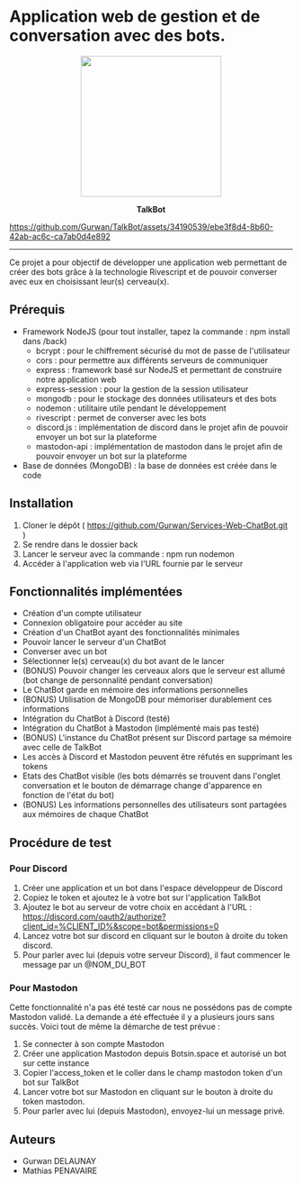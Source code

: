 # Application web de gestion et de conversation avec des bots.

<p align="center">
  <img src="https://github.com/Gurwan/TalkBot/blob/main/front/assets/img/bot.png" width="250" style="max-width:100%;">
</p>
<p align="center">
  <strong>TalkBot</strong>
</p>

<p align="center">
  
https://github.com/Gurwan/TalkBot/assets/34190539/ebe3f8d4-8b60-42ab-ac6c-ca7ab0d4e892

</p>

<hr> </hr>

Ce projet a pour objectif de développer une application web permettant de créer des bots grâce à la technologie Rivescript et de pouvoir converser avec eux en choisissant leur(s) cerveau(x).

## Prérequis

- Framework NodeJS (pour tout installer, tapez la commande : npm install dans /back)
  - bcrypt : pour le chiffrement sécurisé du mot de passe de l'utilisateur
  - cors : pour permettre aux différents serveurs de communiquer
  - express : framework basé sur NodeJS et permettant de construire notre application web
  - express-session : pour la gestion de la session utilisateur
  - mongodb : pour le stockage des données utilisateurs et des bots
  - nodemon : utilitaire utile pendant le développement
  - rivescript : permet de converser avec les bots
  - discord.js : implémentation de discord dans le projet afin de pouvoir envoyer un bot sur la plateforme
  - mastodon-api : implémentation de mastodon dans le projet afin de pouvoir envoyer un bot sur la plateforme
- Base de données (MongoDB) : la base de données est créée dans le code

## Installation

1. Cloner le dépôt ( https://github.com/Gurwan/Services-Web-ChatBot.git )
2. Se rendre dans le dossier back
3. Lancer le serveur avec la commande : npm run nodemon
4. Accéder à l'application web via l'URL fournie par le serveur

## Fonctionnalités implémentées

- Création d'un compte utilisateur
- Connexion obligatoire pour accéder au site
- Création d'un ChatBot ayant des fonctionnalités minimales
- Pouvoir lancer le serveur d'un ChatBot
- Converser avec un bot
- Sélectionner le(s) cerveau(x) du bot avant de le lancer
- (BONUS) Pouvoir changer les cerveaux alors que le serveur est allumé (bot change de personnalité pendant conversation)
- Le ChatBot garde en mémoire des informations personnelles
- (BONUS) Utilisation de MongoDB pour mémoriser durablement ces informations
- Intégration du ChatBot à Discord (testé)
- Intégration du ChatBot à Mastodon (implémenté mais pas testé)
- (BONUS) L'instance du ChatBot présent sur Discord partage sa mémoire avec celle de TalkBot
- Les accès à Discord et Mastodon peuvent être réfutés en supprimant les tokens
- Etats des ChatBot visible (les bots démarrés se trouvent dans l'onglet conversation et le bouton de démarrage change d'apparence en fonction de l'état du bot)
- (BONUS) Les informations personnelles des utilisateurs sont partagées aux mémoires de chaque ChatBot


## Procédure de test

### Pour Discord 

1. Créer une application et un bot dans l'espace développeur de Discord
2. Copiez le token et ajoutez le à votre bot sur l'application TalkBot
3. Ajoutez le bot au serveur de votre choix en accédant à l'URL : https://discord.com/oauth2/authorize?client_id=%CLIENT_ID%&scope=bot&permissions=0
4. Lancez votre bot sur discord en cliquant sur le bouton à droite du token discord.
5. Pour parler avec lui (depuis votre serveur Discord), il faut commencer le message par un @NOM_DU_BOT

### Pour Mastodon

Cette fonctionnalité n'a pas été testé car nous ne possédons pas de compte Mastodon validé. La demande a été effectuée il y a plusieurs jours sans succès. Voici tout de même la démarche de test prévue :
1. Se connecter à son compte Mastodon
2. Créer une application Mastodon depuis Botsin.space et autorisé un bot sur cette instance
3. Copier l'access_token et le coller dans le champ mastodon token d'un bot sur TalkBot
4. Lancer votre bot sur Mastodon en cliquant sur le bouton à droite du token mastodon.
5. Pour parler avec lui (depuis Mastodon), envoyez-lui un message privé.

## Auteurs

- Gurwan DELAUNAY
- Mathias PENAVAIRE

